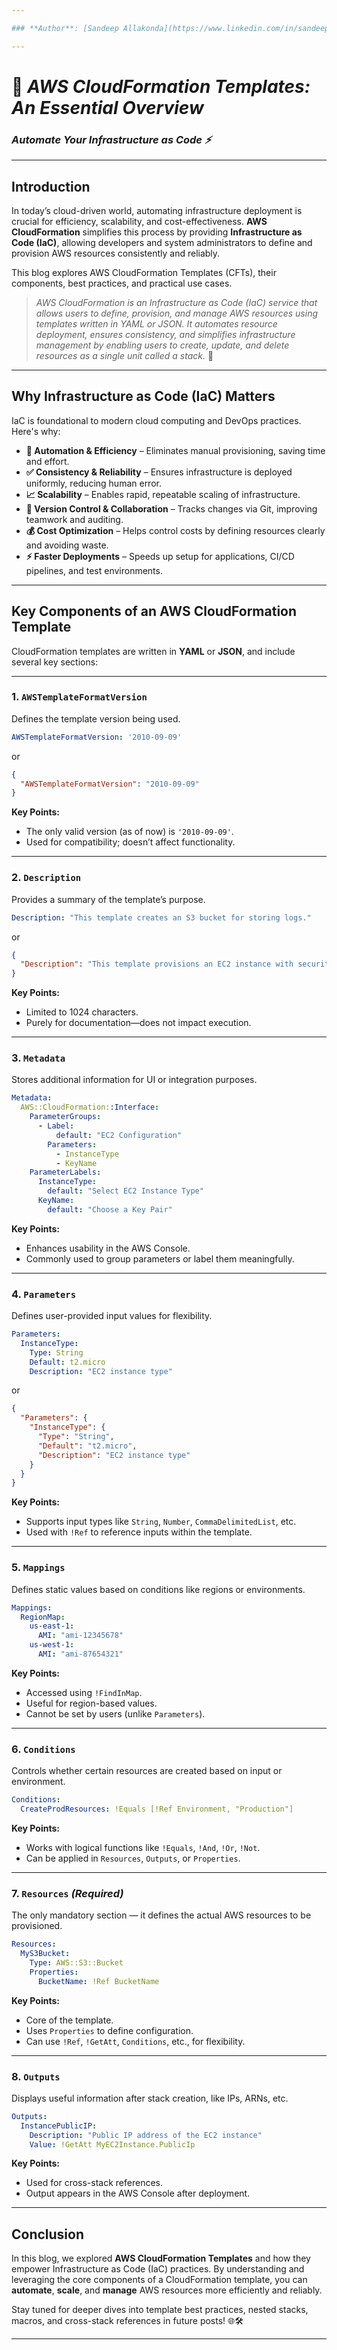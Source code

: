 ```yaml
---

### **Author**: [Sandeep Allakonda](https://www.linkedin.com/in/sandeep-allakonda)

---
```


# 🚀 *AWS CloudFormation Templates: An Essential Overview*  
### *Automate Your Infrastructure as Code ⚡*

---

## **Introduction**

In today’s cloud-driven world, automating infrastructure deployment is crucial for efficiency, scalability, and cost-effectiveness. **AWS CloudFormation** simplifies this process by providing **Infrastructure as Code (IaC)**, allowing developers and system administrators to define and provision AWS resources consistently and reliably.

This blog explores AWS CloudFormation Templates (CFTs), their components, best practices, and practical use cases.

> *AWS CloudFormation is an Infrastructure as Code (IaC) service that allows users to define, provision, and manage AWS resources using templates written in YAML or JSON. It automates resource deployment, ensures consistency, and simplifies infrastructure management by enabling users to create, update, and delete resources as a single unit called a stack.* 🚀

---

## **Why Infrastructure as Code (IaC) Matters**

IaC is foundational to modern cloud computing and DevOps practices. Here's why:

- **🔁 Automation & Efficiency** – Eliminates manual provisioning, saving time and effort.  
- **✅ Consistency & Reliability** – Ensures infrastructure is deployed uniformly, reducing human error.  
- **📈 Scalability** – Enables rapid, repeatable scaling of infrastructure.  
- **🔧 Version Control & Collaboration** – Tracks changes via Git, improving teamwork and auditing.  
- **💰 Cost Optimization** – Helps control costs by defining resources clearly and avoiding waste.  
- **⚡ Faster Deployments** – Speeds up setup for applications, CI/CD pipelines, and test environments.

---

## **Key Components of an AWS CloudFormation Template**

CloudFormation templates are written in **YAML** or **JSON**, and include several key sections:

---

### **1. `AWSTemplateFormatVersion`**

Defines the template version being used.

```yaml
AWSTemplateFormatVersion: '2010-09-09'
```

or

```json
{
  "AWSTemplateFormatVersion": "2010-09-09"
}
```

**Key Points:**
- The only valid version (as of now) is `'2010-09-09'`.
- Used for compatibility; doesn’t affect functionality.

---

### **2. `Description`**

Provides a summary of the template’s purpose.

```yaml
Description: "This template creates an S3 bucket for storing logs."
```

or

```json
{
  "Description": "This template provisions an EC2 instance with security groups."
}
```

**Key Points:**
- Limited to 1024 characters.
- Purely for documentation—does not impact execution.

---

### **3. `Metadata`**

Stores additional information for UI or integration purposes.

```yaml
Metadata:  
  AWS::CloudFormation::Interface:  
    ParameterGroups:  
      - Label:  
          default: "EC2 Configuration"  
        Parameters:  
          - InstanceType  
          - KeyName  
    ParameterLabels:  
      InstanceType:  
        default: "Select EC2 Instance Type"  
      KeyName:  
        default: "Choose a Key Pair"
```

**Key Points:**
- Enhances usability in the AWS Console.
- Commonly used to group parameters or label them meaningfully.

---

### **4. `Parameters`**

Defines user-provided input values for flexibility.

```yaml
Parameters:
  InstanceType:
    Type: String
    Default: t2.micro
    Description: "EC2 instance type"
```

or

```json
{
  "Parameters": {
    "InstanceType": {
      "Type": "String",
      "Default": "t2.micro",
      "Description": "EC2 instance type"
    }
  }
}
```

**Key Points:**
- Supports input types like `String`, `Number`, `CommaDelimitedList`, etc.
- Used with `!Ref` to reference inputs within the template.

---

### **5. `Mappings`**

Defines static values based on conditions like regions or environments.

```yaml
Mappings:
  RegionMap:
    us-east-1:
      AMI: "ami-12345678"
    us-west-1:
      AMI: "ami-87654321"
```

**Key Points:**
- Accessed using `!FindInMap`.
- Useful for region-based values.
- Cannot be set by users (unlike `Parameters`).

---

### **6. `Conditions`**

Controls whether certain resources are created based on input or environment.

```yaml
Conditions:  
  CreateProdResources: !Equals [!Ref Environment, "Production"]
```

**Key Points:**
- Works with logical functions like `!Equals`, `!And`, `!Or`, `!Not`.
- Can be applied in `Resources`, `Outputs`, or `Properties`.

---

### **7. `Resources`** *(Required)*

The only mandatory section — it defines the actual AWS resources to be provisioned.

```yaml
Resources:
  MyS3Bucket:
    Type: AWS::S3::Bucket
    Properties:
      BucketName: !Ref BucketName
```

**Key Points:**
- Core of the template.
- Uses `Properties` to define configuration.
- Can use `!Ref`, `!GetAtt`, `Conditions`, etc., for flexibility.

---

### **8. `Outputs`**

Displays useful information after stack creation, like IPs, ARNs, etc.

```yaml
Outputs:  
  InstancePublicIP:  
    Description: "Public IP address of the EC2 instance"  
    Value: !GetAtt MyEC2Instance.PublicIp
```

**Key Points:**
- Used for cross-stack references.
- Output appears in the AWS Console after deployment.

---

## **Conclusion**

In this blog, we explored **AWS CloudFormation Templates** and how they empower Infrastructure as Code (IaC) practices. By understanding and leveraging the core components of a CloudFormation template, you can **automate**, **scale**, and **manage** AWS resources more efficiently and reliably.

Stay tuned for deeper dives into template best practices, nested stacks, macros, and cross-stack references in future posts! 🌐🛠️

---

